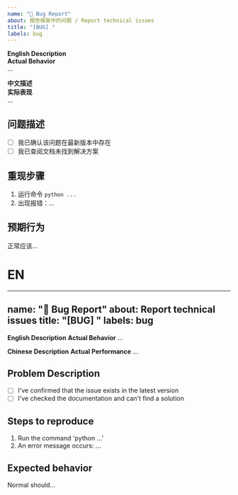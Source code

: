 ```yaml
---
name: "🐞 Bug Report"
about: 报告框架中的问题 / Report technical issues
title: "[BUG] "
labels: bug
---
```


<!-- 中英对照模板 -->
**English Description**  
**Actual Behavior**  
...

**中文描述**  
**实际表现**  
...

## 问题描述
- [ ] 我已确认该问题在最新版本中存在
- [ ] 我已查阅文档未找到解决方案

## 重现步骤
1. 运行命令 `python ...`
2. 出现报错：...

## 预期行为
正常应该...


# EN

---
name: "🐞 Bug Report"
about: Report technical issues
title: "[BUG] "
labels: bug
---

<!-- Chinese-English Template -->
**English Description**
**Actual Behavior**
...

**Chinese Description**
**Actual Performance**
...

## Problem Description
- [ ] I've confirmed that the issue exists in the latest version
- [ ] I've checked the documentation and can't find a solution

## Steps to reproduce
1. Run the command 'python ...'
2. An error message occurs: ...

## Expected behavior
Normal should...